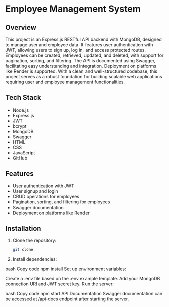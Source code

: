 # Employee Management System

## Overview

This project is an Express.js RESTful API backend with MongoDB, designed to manage user and employee data. It features user authentication with JWT, allowing users to sign up, log in, and access protected routes. Employees can be created, retrieved, updated, and deleted, with support for pagination, sorting, and filtering. The API is documented using Swagger, facilitating easy understanding and integration. Deployment on platforms like Render is supported. With a clean and well-structured codebase, this project serves as a robust foundation for building scalable web applications requiring user and employee management functionalities.

## Tech Stack

- Node.js
- Express.js
- JWT
- bcrypt
- MongoDB
- Swagger
- HTML
- CSS
- JavaScript
- GitHub

## Features

- User authentication with JWT
- User signup and login
- CRUD operations for employees
- Pagination, sorting, and filtering for employees
- Swagger documentation
- Deployment on platforms like Render

## Installation

1. Clone the repository:
   ```bash
   git clone 
   ```
2. Install dependencies:

bash
Copy code
npm install
Set up environment variables:

Create a .env file based on the .env.example template.
Add your MongoDB connection URI and JWT secret key.
Run the server:

bash
Copy code
npm start
API Documentation
Swagger documentation can be accessed at /api-docs endpoint after starting the server.